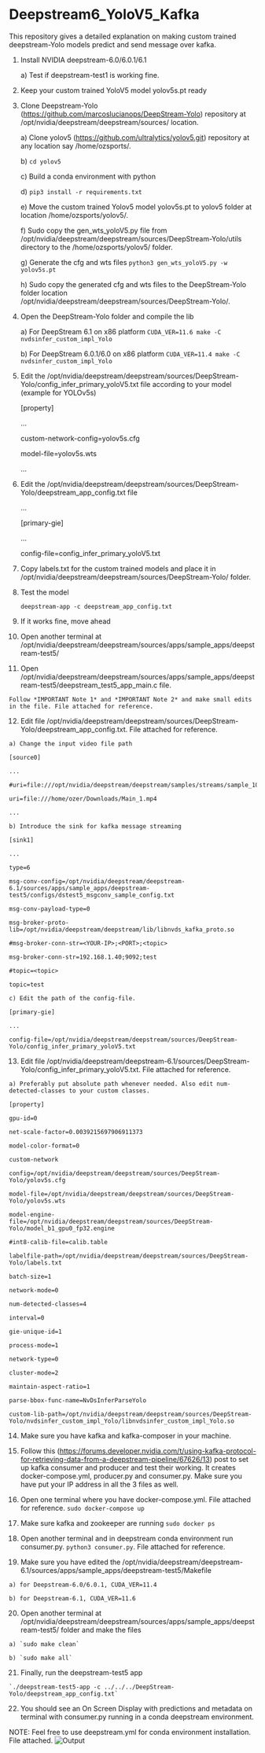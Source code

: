 # Deepstream6_YoloV5_Kafka
This repository gives a detailed explanation on making custom trained deepstream-Yolo models predict and send message over kafka.

 1. Install NVIDIA deepstream-6.0/6.0.1/6.1

	a) Test if deepstream-test1 is working fine.

 2. Keep your custom trained YoloV5 model yolov5s.pt ready

 3. Clone Deepstream-Yolo (https://github.com/marcoslucianops/DeepStream-Yolo) repository at /opt/nvidia/deepstream/deepstream/sources/ location.
	
	a) Clone yolov5 (https://github.com/ultralytics/yolov5.git) repository at any location say /home/ozsports/.
	
	b) `cd yolov5`
	
	c) Build a conda environment with python
	
	d) `pip3 install -r requirements.txt`
	
	e) Move the custom trained Yolov5 model yolov5s.pt to yolov5 folder at location /home/ozsports/yolov5/.
	
	f) Sudo copy the gen_wts_yoloV5.py file from /opt/nvidia/deepstream/deepstream/sources/DeepStream-Yolo/utils directory to the /home/ozsports/yolov5/ folder.
	
	g) Generate the cfg and wts files 
	`python3 gen_wts_yoloV5.py -w yolov5s.pt`
	
	h) Sudo copy the generated cfg and wts files to the DeepStream-Yolo folder location /opt/nvidia/deepstream/deepstream/sources/DeepStream-Yolo/.

 4. Open the DeepStream-Yolo folder and compile the lib
	
	a) For DeepStream 6.1 on x86 platform 
	`CUDA_VER=11.6 make -C nvdsinfer_custom_impl_Yolo`
	
	b) For DeepStream 6.0.1/6.0 on x86 platform 
	`CUDA_VER=11.4 make -C nvdsinfer_custom_impl_Yolo`

 5. Edit the /opt/nvidia/deepstream/deepstream/sources/DeepStream-Yolo/config_infer_primary_yoloV5.txt file according to your model (example for YOLOv5s)
 	
	[property]
	   
	... 
	   
	custom-network-config=yolov5s.cfg
	   
	model-file=yolov5s.wts
	   
	...

 6. Edit the /opt/nvidia/deepstream/deepstream/sources/DeepStream-Yolo/deepstream_app_config.txt file
	
	...
	
	[primary-gie]
	
	...
	
	config-file=config_infer_primary_yoloV5.txt

 7. Copy labels.txt for the custom trained models and place it in /opt/nvidia/deepstream/deepstream/sources/DeepStream-Yolo/ folder.
 
 8. Test the model
	
	`deepstream-app -c deepstream_app_config.txt`
 
 9. If it works fine, move ahead
 
 10. Open another terminal at /opt/nvidia/deepstream/deepstream/sources/apps/sample_apps/deepstream-test5/
 
 11. Open /opt/nvidia/deepstream/deepstream/sources/apps/sample_apps/deepstream-test5/deepstream_test5_app_main.c file.

 	
	Follow *IMPORTANT Note 1* and *IMPORTANT Note 2* and make small edits in the file. File attached for reference.
 
 12. Edit file /opt/nvidia/deepstream/deepstream/sources/DeepStream-Yolo/deepstream_app_config.txt. File attached for reference.
	
	a) Change the input video file path
	
	[source0]

	...
	
	#uri=file:///opt/nvidia/deepstream/deepstream/samples/streams/sample_1080p_h264.mp4
	
	uri=file:///home/ozer/Downloads/Main_1.mp4
	
	...
	
	b) Introduce the sink for kafka message streaming
	
	[sink1]
	
	...
	
	type=6
	
	msg-conv-config=/opt/nvidia/deepstream/deepstream-6.1/sources/apps/sample_apps/deepstream-test5/configs/dstest5_msgconv_sample_config.txt
	
	msg-conv-payload-type=0
	
	msg-broker-proto-lib=/opt/nvidia/deepstream/deepstream/lib/libnvds_kafka_proto.so
	
	#msg-broker-conn-str=<YOUR-IP>;<PORT>;<topic>
	
	msg-broker-conn-str=192.168.1.40;9092;test
	
	#topic=<topic>

	topic=test
	
	c) Edit the path of the config-file.
	
	[primary-gie]
	
	...
	
	config-file=/opt/nvidia/deepstream/deepstream/sources/DeepStream-Yolo/config_infer_primary_yoloV5.txt
 
 13. Edit file /opt/nvidia/deepstream/deepstream-6.1/sources/DeepStream-Yolo/config_infer_primary_yoloV5.txt. File attached for reference.
	
	a) Preferably put absolute path whenever needed. Also edit num-detected-classes to your custom classes.
	
	[property]
	
	gpu-id=0
	
	net-scale-factor=0.0039215697906911373

	model-color-format=0
	
	custom-network

	config=/opt/nvidia/deepstream/deepstream/sources/DeepStream-Yolo/yolov5s.cfg
	
	model-file=/opt/nvidia/deepstream/deepstream/sources/DeepStream-Yolo/yolov5s.wts
	
	model-engine-file=/opt/nvidia/deepstream/deepstream/sources/DeepStream-Yolo/model_b1_gpu0_fp32.engine

	#int8-calib-file=calib.table

	labelfile-path=/opt/nvidia/deepstream/deepstream/sources/DeepStream-Yolo/labels.txt

	batch-size=1

	network-mode=0

	num-detected-classes=4

	interval=0

	gie-unique-id=1
	
	process-mode=1
	
	network-type=0
	
	cluster-mode=2
	
	maintain-aspect-ratio=1

	parse-bbox-func-name=NvDsInferParseYolo

	custom-lib-path=/opt/nvidia/deepstream/deepstream/sources/DeepStream-Yolo/nvdsinfer_custom_impl_Yolo/libnvdsinfer_custom_impl_Yolo.so
 
 14. Make sure you have kafka and kafka-composer in your machine.
 
 15. Follow this (https://forums.developer.nvidia.com/t/using-kafka-protocol-for-retrieving-data-from-a-deepstream-pipeline/67626/13) post to set up kafka consumer and producer and test their working. It creates docker-compose.yml, producer.py and consumer.py. Make sure you have put your IP address in all the 3 files as well.
 
 16. Open one terminal where you have docker-compose.yml. File attached for reference. `sudo docker-compose up`
 
 17. Make sure kafka and zookeeper are running `sudo docker ps`
 
 18. Open another terminal and in deepstream conda environment run consumer.py. `python3 consumer.py`. File attached for reference.
 
 19. Make sure you have edited the /opt/nvidia/deepstream/deepstream-6.1/sources/apps/sample_apps/deepstream-test5/Makefile
	
	a) for Deepstream-6.0/6.0.1, CUDA_VER=11.4

	b) for Deepstream-6.1, CUDA_VER=11.6
 
 20. Open another terminal at /opt/nvidia/deepstream/deepstream/sources/apps/sample_apps/deepstream-test5/ folder and make the files 
	
	a) `sudo make clean` 
	
	b) `sudo make all`
 
 21. Finally, run the deepstream-test5 app 

	`./deepstream-test5-app -c ../../../DeepStream-Yolo/deepstream_app_config.txt`
 22. You should see an On Screen Display with predictions and metadata on terminal with consumer.py running in a conda deepstream environment.

  

NOTE: Feel free to use deepstream.yml for conda environment installation. File attached.
![Output](https://github.com/ozinc/Deepstream6_YoloV5_Kafka/blob/main/sample_output.jpg)

